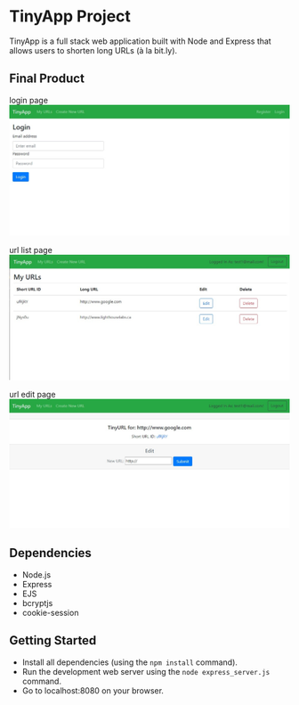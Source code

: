 # TinyApp Project

TinyApp is a full stack web application built with Node and Express that allows users to shorten long URLs (à la bit.ly).

## Final Product

login page
!["screenshot of login page"](https://github.com/SooyeonCheon/tinyapp/blob/master/docs/login.jpg?raw=true)

url list page
!["screenshot of URLs page"](https://github.com/SooyeonCheon/tinyapp/blob/master/docs/urls.jpg?raw=true)

url edit page
!["screenshot of URL edit page"](https://github.com/SooyeonCheon/tinyapp/blob/master/docs/edit.jpg?raw=true)

## Dependencies

- Node.js
- Express
- EJS
- bcryptjs
- cookie-session

## Getting Started

- Install all dependencies (using the `npm install` command).
- Run the development web server using the `node express_server.js` command.
- Go to localhost:8080 on your browser.
